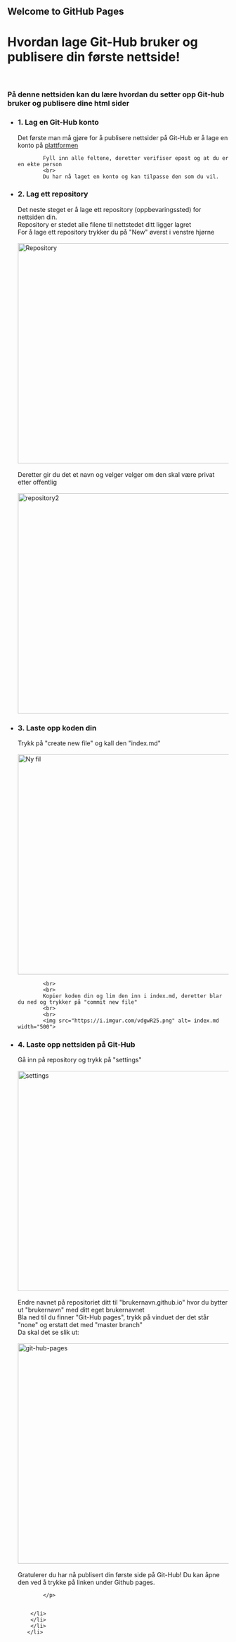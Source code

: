 ## Welcome to GitHub Pages


























































<html lang="en">
<head>
    <meta charset="UTF-8">
    <meta name="viewport" content="width=device-width, initial-scale=1.0">
    <meta http-equiv="X-UA-Compatible" content="ie=edge">
    <title>Git-Hub Tutorial</title>
</head>
<body>
   <h1>Hvordan lage Git-Hub bruker og publisere din første nettside!</h1>
   <br>
   <h3>På denne nettsiden kan du lære hvordan du setter opp Git-hub bruker og publisere dine html sider</h3>
   <ul>
       <li> 
           <h3>1. Lag en Git-Hub konto</h3> <!-- Starter med å legge ved en lenke til git-hub og forklare hvordan man lager en konto -->
           <p>Det første man må gjøre for å publisere nettsider på Git-Hub er å lage en konto på <a href="https://github.com/join?source=header-home">plattformen</a> 
            <br>
           
            Fyll inn alle feltene, deretter verifiser epost og at du er en ekte person
            <br>
            Du har nå laget en konto og kan tilpasse den som du vil.
</p>
        <li>
            <h3>2. Lag ett repository</h3>  <!--Forklarer alt steg for steg med korte punkt og bilder for at det skal være så enkelt som mulig å forstå-->
            <p> Det neste steget er å lage ett repository (oppbevaringssted) for nettsiden din.
            <br>
                Repository er stedet alle filene til nettstedet ditt ligger lagret
            <br> 
                For å lage ett repository trykker du på "New" øverst i venstre hjørne 
            <br>
            <br>
            <img src=https://i.imgur.com/0eZWeEd.png alt="Repository" width="500">
            <br> <!-- Angir samme bredde for alle bildene for at det skal se mest mulig ryddig ut  -->
            <br>
            Deretter gir du det et navn og velger velger om den skal være privat etter offentlig
            <br>
            <br>
            <img src="https://i.imgur.com/1oKti96.png" alt ="repository2" width="500">
            
</p>
        <li>
            <h3>3. Laste opp koden din</h3>
            <p>Trykk på "create new file" og kall den "index.md"
            <br>
            <br>
            <img src="https://i.imgur.com/HR4a1KZ.png" alt ="Ny fil" width="500"> <!-- Gir bildene ett navn i tilfelle bildene ikke kan vises 9oi-->
            
            <br>
            <br>
            Kopier koden din og lim den inn i index.md, deretter blar du ned og trykker på "commit new file"
            <br>
            <br> 
            <img src="https://i.imgur.com/vdgwR25.png" alt= index.md width="500">
</p>       
        <li>
            <h3>4. Laste opp nettsiden på Git-Hub</h3>
            <p>Gå inn på repository og trykk på "settings"
            <br>
            <br>
            <img src="https://i.imgur.com/XONkZiF.png" alt= settings width="500">
            <br>
            <br>
            Endre navnet på repositoriet ditt til "brukernavn.github.io" hvor du bytter ut "brukernavn" med ditt eget brukernavnet
            <br>
            Bla ned til du finner "Git-Hub pages", trykk på vinduet der det står "none" og erstatt det med "master branch"
            <br> 
            Da skal det se slik ut:
            <br>
            <br>
            <img src="https://i.imgur.com/BChkM9B.png" alt= git-hub-pages width="500">
            <br>
            <br>
            Gratulerer du har nå publisert din første side på Git-Hub! Du kan åpne den ved å trykke på linken under Github pages.

            </p>
    

        </li>
        </li>
        </li>
       </li>
   </ul>
</body>
</html>
